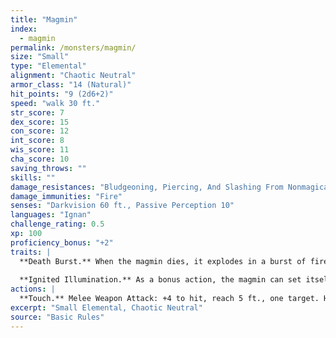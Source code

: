 ```yaml
---
title: "Magmin"
index:
  - magmin
permalink: /monsters/magmin/
size: "Small"
type: "Elemental"
alignment: "Chaotic Neutral"
armor_class: "14 (Natural)"
hit_points: "9 (2d6+2)"
speed: "walk 30 ft."
str_score: 7
dex_score: 15
con_score: 12
int_score: 8
wis_score: 11
cha_score: 10
saving_throws: ""
skills: ""
damage_resistances: "Bludgeoning, Piercing, And Slashing From Nonmagical Weapons"
damage_immunities: "Fire"
senses: "Darkvision 60 ft., Passive Perception 10"
languages: "Ignan"
challenge_rating: 0.5
xp: 100
proficiency_bonus: "+2"
traits: |
  **Death Burst.** When the magmin dies, it explodes in a burst of fire and magma. Each creature within 10 ft. of it must make a DC 11 Dexterity saving throw, taking 7 (2d6) fire damage on a failed save, or half as much damage on a successful one. Flammable objects that aren't being worn or carried in that area are ignited.
  
  **Ignited Illumination.** As a bonus action, the magmin can set itself ablaze or extinguish its flames. While ablaze, the magmin sheds bright light in a 10-foot radius and dim light for an additional 10 ft.
actions: |
  **Touch.** Melee Weapon Attack: +4 to hit, reach 5 ft., one target. Hit: 7 (2d6) fire damage. If the target is a creature or a flammable object, it ignites. Until a target takes an action to douse the fire, the target takes 3 (1d6) fire damage at the end of each of its turns.
excerpt: "Small Elemental, Chaotic Neutral"
source: "Basic Rules"
---
```

